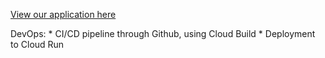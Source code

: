 [View our application here](https://hackathon-frontend-w3nnfuqpda-uc.a.run.app/)

DevOps:
    * CI/CD pipeline through Github, using Cloud Build
    * Deployment to Cloud Run
    